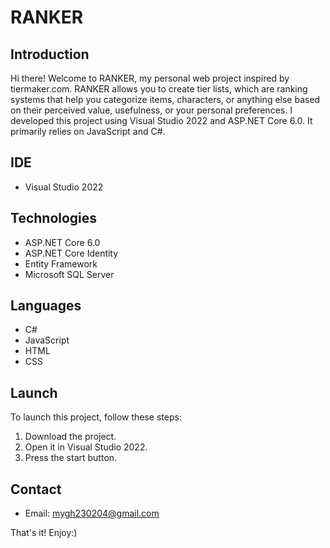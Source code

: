 # RANKER

## Introduction

Hi there! Welcome to RANKER, my personal web project inspired by tiermaker.com. RANKER allows you to create tier lists, which are ranking systems that help you categorize items, characters, or anything else based on their perceived value, usefulness, or your personal preferences. I developed this project using Visual Studio 2022 and ASP.NET Core 6.0. It primarily relies on JavaScript and C#.

## IDE

- Visual Studio 2022

## Technologies

- ASP.NET Core 6.0
- ASP.NET Core Identity
- Entity Framework
- Microsoft SQL Server

## Languages

- C#
- JavaScript
- HTML
- CSS

## Launch

To launch this project, follow these steps:

1. Download the project.
2. Open it in Visual Studio 2022.
3. Press the start button.

## Contact
- Email: mygh230204@gmail.com

That's it! Enjoy:)
